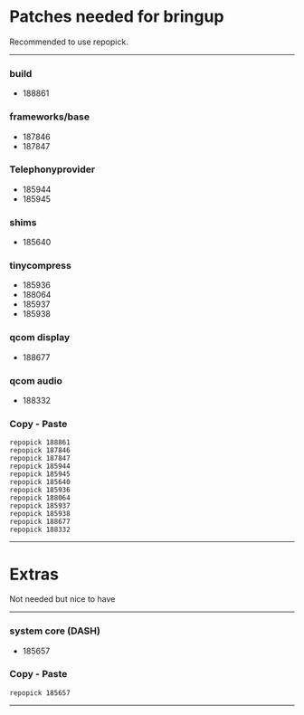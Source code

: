 # Patches needed for bringup

Recommended to use repopick.

-----

### build

- 188861

### frameworks/base

- 187846
- 187847

### Telephonyprovider

- 185944
- 185945

### shims

- 185640

### tinycompress

- 185936
- 188064
- 185937
- 185938

### qcom display

- 188677

### qcom audio

- 188332

### Copy - Paste
    repopick 188861
    repopick 187846
    repopick 187847
    repopick 185944
    repopick 185945
    repopick 185640
    repopick 185936
    repopick 188064
    repopick 185937
    repopick 185938
    repopick 188677
    repopick 188332

-----

# Extras

Not needed but nice to have

-----

### system core (DASH)

- 185657

### Copy - Paste
    repopick 185657

-----
